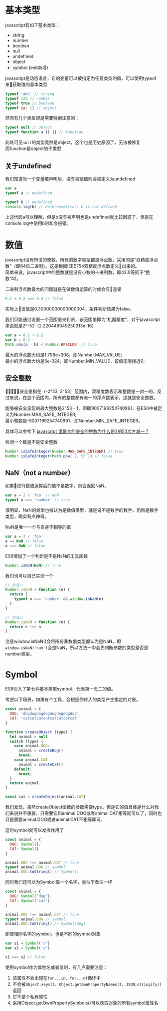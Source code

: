 # 基本类型
javascript有如下基本类型：
* string
* number
* boolean
* null
* undefined
* object
* symbol (es6新增)

javascript是动态语言，它的变量可以被指定为任意类型的值，可以使用typeof来获取值的基本类型
```javascript
typeof 'abc' // string
typeof 123 // number
typeof true // boolean
typeof {a: 1} // object
```

然而有几个类型却是需要特别注意的：
```javascript
typeof null // object
typeof function a () {} // function
```
此处可见`null`的类型竟然是object，这个也是历史原因了，无法被修复  
而function是object的子类型

## 关于undefined
我们知道当一个变量被声明后，没有被赋值则会被定义为undefined
```javascript
var a
typeof a // undefined

typeof b // undefined
console.log(b) // ReferenceError: b is not defined
```
上述代码a可以理解，但是b没有被声明也是undefined就比较困惑了，但是在console.log中使用b时却会报错。

# 数值
javascript没有所谓的整数，所有的数字类型都是浮点数，采用的是“双精度浮点数”（即64位二进制）。这是根据IEEE754双精度浮点数定义出来的。  
简单来说，javascript中的整数就是没有小数的十进制数，即42.0等同于“整数”42。

二进制浮点数最大的问题就是在做数值运算的时候会有差错
```javascript
0.1 + 0.2 === 0.3 // false
```
实际上该值是0.30000000000000004，条件判断结果为false。

我们只能通过设置一个范围值来判断，该范围值即为“机器精度”，对于javascript来说就是2^-52（2.220446049250313e-16）
```javascript
var a = 0.1 + 0.2
var b = 0.3
Math.abs(a - b) < Number.EPSILON  // true 
```

最大的浮点数大约是1.798e+308，即Number.MAX_VALUE;  
最小的浮点数大约是5e-324，即Number.MIN_VALUE，该值无限接近0;  

## 安全整数
安全是指在（-2^53, 2^53）范围内，双精度数表示和整数是一对一的，反过来说，在这个范围内，所有的整数都有唯一的浮点数表示，这就是安全整数。

能够被安全呈现的最大整数是2^53 - 1，即即9007199254740991，在ES6中被定义为Number.MAX_SAFE_INTEGER;  
最小整数是-9007199254740991，即Number.MIN_SAFE_INTEGER。

具体可以参考下 [javascript 里最大的安全的整数为什么是2的53次方减一？](https://www.zhihu.com/question/29010688)

检测一个数是不是安全整数
```javascript
Number.isSafeInteger(Number.MAX_SAFE_INTEGER) // true
Number.isSafeInteger(Math.pow( 2, 53 )) // false
```

## NaN（not a number）
如果进行数值运算后的值不是数字，则会返回NaN。
```javascript
var a = 2 / 'foo' // NaN
typeof a === 'number' // true
```
很明显，NaN的类型也被认为是数值类型，就是说不是数字的数字，仍然是数字类型，确实有点神奇。

NaN是唯一一个与自身不相等的值
```javascript
var a = 2 / 'foo'
a == NaN // false
a === NaN // false
```

ES6增加了一个判断是不是NaN的工具函数
```javascript
Number.isNaN(NaN) // true
```

我们也可以自己实现一个
```javascript
// 方法一
Number.isNaN = function (n) {
  return (
    typeof n === 'number' && window.isNaN(n)
  )
}

// 方法二
Number.isNaN = function (n) {
  return n !== n
}
```
注意window.isNaN()会将所有非数值类型都认为是NaN，即`window.isNaN('num')`会是NaN，所以方法一中会先判断参数的类型是否是number类型。

# Symbol
ES6引入了第七种基本类型symbol，代表第一无二的值。

考虑以下场景，如果有个工具，会根据你传入的类型产生指定的对象。
```javascript
const animal = {
  DOG: 'dogdogdogdogdogdogdogdog',
  CAT: 'catcatcatcatcatcatcatcat'
}

function createObject (type) {
  let animal = null
  switch (type) {
    case animal.DOG:
      animal = createDog()
      break;
    case animal.CAT
      animal = createCat()
    default:
      break;
  }
  return animal
}

const cat = createObject(animal.CAT)
```
我们发现，虽然createObject函数的参数需要type，但是它的值具体是什么对我们来说并不重要，只需要它和animal.DOG或者animal.CAT相等就可以了，同时也只是需要animal.DOG或者animal.CAT不相等即可。

这时symbol就可以发挥作用了
```javascript
const animal = {
  DOG: Symbol(),
  CAT: Symbol()
}

animal.DOG !== animal.CAT // true
typeof animal.DOG // symbol
animal.DOG.toString() // Symbol()
```
同时我们还可以为Symbol取一个名字，类似于备注一样
```javascript
const animal = {
  DOG: Symbol('dog'),
  CAT: Symbol('cat')
}

animal.DOG !== animal.CAT // true
typeof animal.DOG // symbol
animal.DOG.toString() // Symbol(dog)
```

即使相同名字的symbol，也是不同的symbol对象
```javascript
var s1 = Symbol('s')
var s2 = Symbol('s')

s1 === s2 // false
```

使用symbol作为属性名或者值时，有几点需要注意：  
1. 该属性不会出现在`for...in`、`for...of`循环中
2. 不会被`Object.keys()`、`Object.getOwnPropertyNames()`、`JSON.stringify()`返回
3. 它不是个私有属性
4. 采用Object.getOwnPropertySymbols()可以获取对象的所有symbol属性名